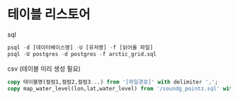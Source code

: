 # 테이블 리스토어

sql
```sql
psql -d [데이터베이스명] -U [유저명] -f [읽어올 파일]
psql -U postgres -d postgres -f arctic_grid.sql
```

csv (테이블 미리 생성 필요)
```sql
copy 테이블명(컬럼1,컬럼2,컬럼3...) from '[파일경로]' with delimiter ',';
copy map_water_level(lon,lat,water_level) from '/soundg_pointz.sql' with delimiter ',';
```